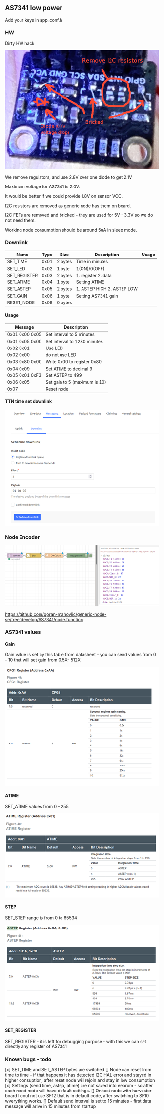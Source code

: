 ## AS7341 low power

Add your keys in app_conf.h

### HW

Dirty HW hack

![AS7341 (HW changes)](AS7341.png)

We remove regulators, and use 2.8V over one diode to get 2.1V

Maximum voltage for AS7341 is 2.0V.

It would be better if we could provide 1.8V on sensor VCC.

I2C resistors are removed as generic node has them on board.

I2C FETs are removed and bricked - they are used for 5V - 3.3V so we do not need them.

Working node consumption should be around 5uA in sleep mode.

### Downlink

Name|Type|Size|Description|Usage
--|--|--|--|--
SET_TIME|0x01|2 bytes|Time in minutes
SET_LED|0x02|1 byte| 1(ON)/0(OFF)
SET_REGISTER|0x03|2 bytes|1. register 2. data
SET_ATIME|0x04|1 byte|Setting ATIME
SET_ASTEP|0x05|2 bytes|1. ASTEP HIGH 2. ASTEP LOW
SET_GAIN|0x06|1 byte|Setting AS7341 gain
RESET_NODE|0x08|0 bytes

#### Usage

Message|Description
--|--
0x01 0x00 0x05 | Set interval to 5 minutes
0x01 0x05 0x00 | Set interval to 1280 minutes
0x02 0x01 | Use LED
0x02 0x00 | do not use LED
0x03 0x80 0x00 | Write 0x00 to register 0x80
0x04 0x09 | Set ATIME to decimal 9
0x05 0x01 0xF3 | Set ASTEP to 499
0x06 0x05 | Set gain to 5 (maximum is 10)
0x07 | Reset node

#### TTN time set downlink

![set-time (set-time)](Downlink.png)

### Node Encoder

![node-red (node-red)](node.png)

https://github.com/goran-mahovlic/generic-node-se/tree/develop/AS7341/node.function

### AS7341 values

#### Gain

Gain value is set by this table from datasheet - 
you can send values from 0 - 10 that will set gain from 0.5X- 512X

![gain-set (gain-set)](AS7341_gain.png)

#### ATIME

SET_ATIME values from 0 - 255

![atime-set (atime-set)](AS7341_atime.png)

#### STEP

SET_STEP range is from 0 to 65534

![step-set (step-set)](AS7341_step.png)

#### SET_REGISTER

SET_REGISTER - it is left for debugging purpose - with this we can set directly any register of AS7341

### Known bugs - todo

[x] SET_TIME and SET_ASTEP bytes are switched
[] Node can reset from time to time - if that happens it has detected I2C HAL error and stayed in higher consuption, after reset node will rejoin and stay in low consumption
[x] Settings (send time, astep, atime) are not saved into eeprom - so after each reset node will have default settings.
[] On test node with harvester board I coul not use SF12 that is in default code, after switching to SF10 wverything works.
[] Default send interval is set to 15 minutes - first data message will arive in 15 minutes from startup
